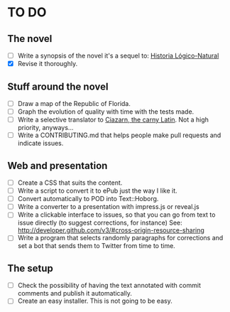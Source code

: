 TO DO
====

The novel
---------

- [ ] Write a synopsis of the novel it's a sequel to: [Historia Lógico-Natural](https://authorcentral.amazon.com/gp/books/book-detail-page?ie=UTF8&bookASIN=B00CLOF224&index=default&language=en_US)
- [x] Revise it thoroughly. 

Stuff around the novel
----------------------

- [ ] Draw a map of the Republic of Florida.
- [ ] Graph the evolution of quality with time with the tests made.
- [ ] Write a selective translator to [Ciazarn, the carny Latin](http://www.goodmagic.com/carny/ciazarn.htm). Not a high priority, anyways...
- [ ] Write a CONTRIBUTING.md that helps people make pull requests and indicate issues.

Web and presentation
--------------------

- [ ] Create a CSS that suits the content.
- [ ] Write a script to convert it to ePub just the way I like it.
- [ ] Convert automatically to POD into Text::Hoborg.
- [ ] Write a converter to a presentation with impress.js or reveal.js
- [ ] Write a clickable interface to issues, so that you can go from text to issue directly (to suggest corrections, for instance) See: http://developer.github.com/v3/#cross-origin-resource-sharing
- [ ] Write a program that selects randomly paragraphs for corrections and set a bot that sends them to Twitter from time to time.

The setup
---------

- [ ] Check the possibility of having the text annotated with commit comments and publish it automatically.  
- [ ] Create an easy installer. This is not going to be easy.
